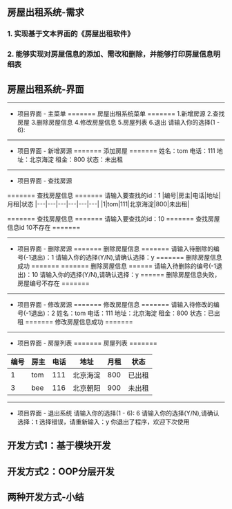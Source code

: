 ## 房屋出租系统-需求
### 1. 实现基于文本界面的《房屋出租软件》
### 2. 能够实现对房屋信息的添加、需改和删除，并能够打印房屋信息明细表 
## 房屋出租系统-界面
----
 - 项目界面 - 主菜单
 ======= 房屋出租系统菜单 =======
    1.新增房源
    2.查找房屋
    3.删除房屋信息
    4.修改房屋信息
    5.房屋列表
    6.退出
请输入你的选择(1 - 6):

----
- 项目界面 - 新增房源
======= 添加房屋 =======
姓名：tom
电话：111
地址：北京海淀
租金：800
状态：未出租

----
- 项目界面 - 查找房源

======= 查找房屋信息 =======
请输入要查找的id：1
|编号|房主|电话|地址|月租|状态
|---|---|---|---|---|---|
|1|tom|111|北京海淀|800|未出租|

======= 查找房屋信息 =======
请输入要查找的id：10
======= 查找房屋信息id 10不存在 =======

----
- 项目界面 - 删除房源
======= 删除房屋信息 =======
请输入待删除的编号(-1退出)：1
请输入你的选择(Y/N),请确认选择：y
======= 删除房屋信息成功 =======
======= 删除房屋信息 ======
请输入待删除的编号(-1退出)：10
请输入你的选择(Y/N),请确认选择：y
====== 删除房屋信息失败，房屋编号不存在 =======

----
- 项目界面 - 修改房源
======= 修改房屋信息 =======
请输入待修改的编号(-1退出)：2
姓名：tom
电话：111
地址：北京海淀
租金：800
状态：已出租
======= 修改房屋信息成功 =======

----
- 项目界面 - 房屋列表
  ======= 房屋列表 =======

|编号|房主|电话|地址|月租|状态|
|---|---|---|---|---|---|
|1|tom|111|北京海淀|800|已出租|
|3|bee|116|北京朝阳|900|未出租|

----
- 项目界面 - 退出系统
  请输入你的选择(1 - 6): 6
  请输入你的选择(Y/N),请确认选择：t
  选择错误，请重新输入：y
  你退出了程序，欢迎下次使用
## 开发方式1：基于模块开发
## 开发方式2：OOP分层开发
## 两种开发方式-小结